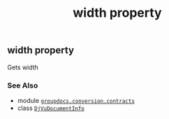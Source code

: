 ﻿---
title: width property
second_title: GroupDocs.Conversion for Python via .NET API References
description: 
type: docs
weight: 130
url: /python-net/groupdocs.conversion.contracts/djvudocumentinfo/width/
is_root: false
---

## width property


Gets width

### See Also
* module [`groupdocs.conversion.contracts`](../../)
* class [`DjVuDocumentInfo`](/conversion/python-net/groupdocs.conversion.contracts/djvudocumentinfo)
